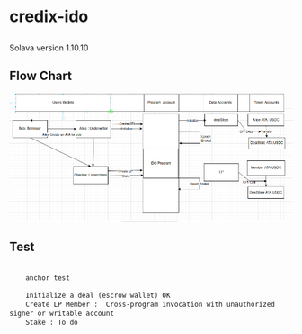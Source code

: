 

# credix-ido

## 

Solava version  1.10.10

## Flow Chart 
  ![Execution Flow](/assets/flow_chart.png?raw=true "Execution Flow")

## Test 

```Bash

	anchor test

``` 
```	
	Initialize a deal (escrow wallet) OK
	Create LP Member :  Cross-program invocation with unauthorized signer or writable account
	Stake : To do
```



